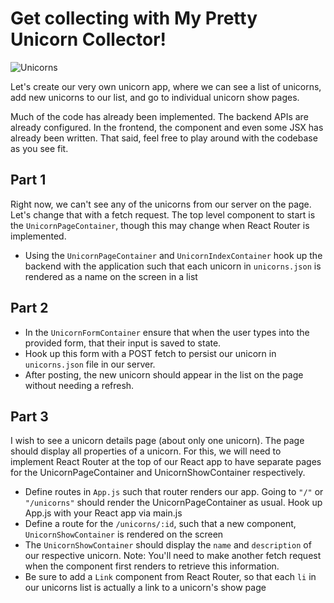 # Get collecting with My Pretty Unicorn Collector!

![Unicorns](https://cdn.dribbble.com/users/141427/screenshots/2072640/lu_dribble_1x.png)

Let's create our very own unicorn app, where we can see a list of unicorns, add new unicorns to our list, and go to individual unicorn show pages.

Much of the code has already been implemented. The backend APIs are already configured. In the frontend, the component and even some JSX has already been written. 
That said, feel free to play around with the codebase as you see fit.

## Part 1

Right now, we can't see any of the unicorns from our server on the page. Let's change that with a fetch request. The top level component to start is the `UnicornPageContainer`, though this may change when React Router is implemented. 

* Using the `UnicornPageContainer` and `UnicornIndexContainer` hook up the backend with the application such that each unicorn in `unicorns.json` is rendered as a name on the screen in a list

## Part 2

* In the `UnicornFormContainer` ensure that when the user types into the provided form, that their input is saved to state.
* Hook up this form with a POST fetch to persist our unicorn in `unicorns.json` file in our server.
* After posting, the new unicorn should appear in the list on the page without needing a refresh.

## Part 3

I wish to see a unicorn details page (about only one unicorn). The page should display all properties of a unicorn. For this, we will need to implement React Router at the top of our React app to have separate pages for the UnicornPageContainer and UnicornShowContainer respectively.

* Define routes in `App.js` such that router renders our app. Going to `"/"` or `"/unicorns"` should render the UnicornPageContainer as usual. Hook up App.js with your React app via main.js
* Define a route for the `/unicorns/:id`, such that a new component, `UnicornShowContainer` is rendered on the screen
* The `UnicornShowContainer` should display the `name` and `description` of our respective unicorn. Note: You'll need to make another fetch request when the component first renders to retrieve this information.
* Be sure to add a `Link` component from React Router, so that each `li` in our unicorns list is actually a link to a unicorn's show page